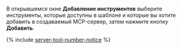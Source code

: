 В открывшемся окне **Добавление инструментов** выберите инструменты, которые доступны в шаблоне и которые вы хотите добавить в создаваемый MCP-сервер, затем нажмите кнопку **Добавить**.

{% include [server-tool-number-notice](./server-tool-number-notice.md) %}